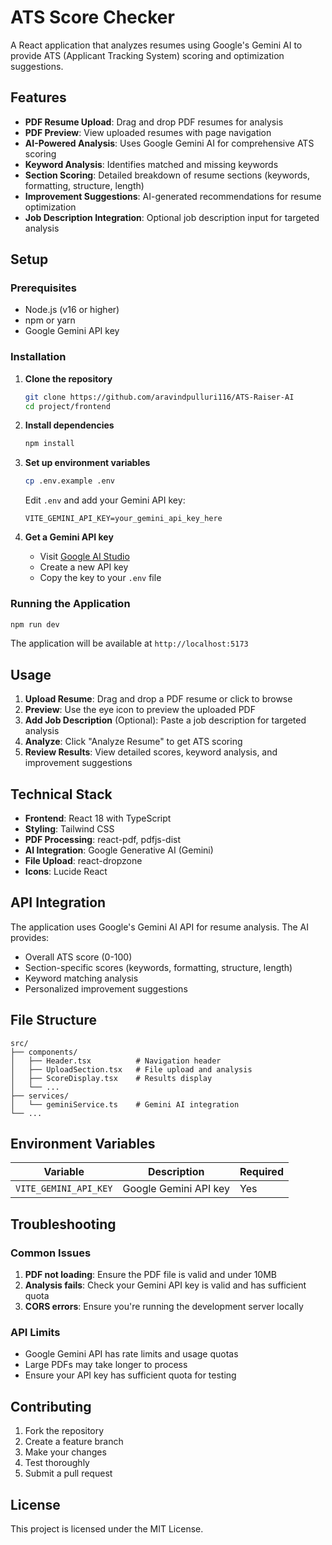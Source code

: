 # ATS Score Checker

A React application that analyzes resumes using Google's Gemini AI to provide ATS (Applicant Tracking System) scoring and optimization suggestions.

## Features

- **PDF Resume Upload**: Drag and drop PDF resumes for analysis
- **PDF Preview**: View uploaded resumes with page navigation
- **AI-Powered Analysis**: Uses Google Gemini AI for comprehensive ATS scoring
- **Keyword Analysis**: Identifies matched and missing keywords
- **Section Scoring**: Detailed breakdown of resume sections (keywords, formatting, structure, length)
- **Improvement Suggestions**: AI-generated recommendations for resume optimization
- **Job Description Integration**: Optional job description input for targeted analysis

## Setup

### Prerequisites

- Node.js (v16 or higher)
- npm or yarn
- Google Gemini API key

### Installation

1. **Clone the repository**
   ```bash
   git clone https://github.com/aravindpulluri116/ATS-Raiser-AI
   cd project/frontend
   ```

2. **Install dependencies**
   ```bash
   npm install
   ```

3. **Set up environment variables**
   ```bash
   cp .env.example .env
   ```
   
   Edit `.env` and add your Gemini API key:
   ```
   VITE_GEMINI_API_KEY=your_gemini_api_key_here
   ```

4. **Get a Gemini API key**
   - Visit [Google AI Studio](https://makersuite.google.com/app/apikey)
   - Create a new API key
   - Copy the key to your `.env` file

### Running the Application

```bash
npm run dev
```

The application will be available at `http://localhost:5173`

## Usage

1. **Upload Resume**: Drag and drop a PDF resume or click to browse
2. **Preview**: Use the eye icon to preview the uploaded PDF
3. **Add Job Description** (Optional): Paste a job description for targeted analysis
4. **Analyze**: Click "Analyze Resume" to get ATS scoring
5. **Review Results**: View detailed scores, keyword analysis, and improvement suggestions

## Technical Stack

- **Frontend**: React 18 with TypeScript
- **Styling**: Tailwind CSS
- **PDF Processing**: react-pdf, pdfjs-dist
- **AI Integration**: Google Generative AI (Gemini)
- **File Upload**: react-dropzone
- **Icons**: Lucide React

## API Integration

The application uses Google's Gemini AI API for resume analysis. The AI provides:

- Overall ATS score (0-100)
- Section-specific scores (keywords, formatting, structure, length)
- Keyword matching analysis
- Personalized improvement suggestions

## File Structure

```
src/
├── components/
│   ├── Header.tsx          # Navigation header
│   ├── UploadSection.tsx   # File upload and analysis
│   ├── ScoreDisplay.tsx    # Results display
│   └── ...
├── services/
│   └── geminiService.ts    # Gemini AI integration
└── ...
```

## Environment Variables

| Variable | Description | Required |
|----------|-------------|----------|
| `VITE_GEMINI_API_KEY` | Google Gemini API key | Yes |

## Troubleshooting

### Common Issues

1. **PDF not loading**: Ensure the PDF file is valid and under 10MB
2. **Analysis fails**: Check your Gemini API key is valid and has sufficient quota
3. **CORS errors**: Ensure you're running the development server locally

### API Limits

- Google Gemini API has rate limits and usage quotas
- Large PDFs may take longer to process
- Ensure your API key has sufficient quota for testing

## Contributing

1. Fork the repository
2. Create a feature branch
3. Make your changes
4. Test thoroughly
5. Submit a pull request

## License

This project is licensed under the MIT License. 
